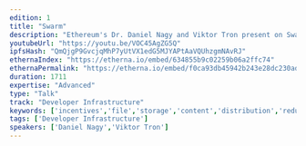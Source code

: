 ```yaml
---
edition: 1
title: "Swarm"
description: "Ethereum's Dr. Daniel Nagy and Viktor Tron present on Swarm, the decentralised, incentivised file storage system."
youtubeUrl: "https://youtu.be/VOC45AgZG5Q"
ipfsHash: "QmQjgP9GvcjqMhP7yUtVX1edG5MJYAPtAaVQUhzgmNAvRJ"
ethernaIndex: "https://etherna.io/embed/634855b9c02259b06a2ffc74"
ethernaPermalink: "https://etherna.io/embed/f0ca93db45942b243e28dc230ad438842f8954bd6a7a7ca00ba05cce72663648"
duration: 1711
expertise: "Advanced"
type: "Talk"
track: "Developer Infrastructure"
keywords: ['incentives','file','storage','content','distribution','redundancy','integrity','chunk','devp2p','bzz','insurance','layers','dapp','structure','updates','demo']
tags: ['Developer Infrastructure']
speakers: ['Daniel Nagy','Viktor Tron']
---
```

